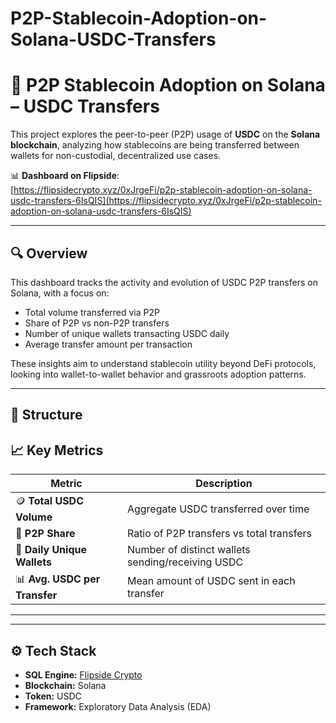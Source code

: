 # P2P-Stablecoin-Adoption-on-Solana-USDC-Transfers
# 💸 P2P Stablecoin Adoption on Solana – USDC Transfers

This project explores the peer-to-peer (P2P) usage of **USDC** on the **Solana blockchain**, analyzing how stablecoins are being transferred between wallets for non-custodial, decentralized use cases.

📊 **Dashboard on Flipside**:  
[https://flipsidecrypto.xyz/0xJrgeFi/p2p-stablecoin-adoption-on-solana-usdc-transfers-6IsQIS](https://flipsidecrypto.xyz/0xJrgeFi/p2p-stablecoin-adoption-on-solana-usdc-transfers-6IsQIS)

---

## 🔍 Overview

This dashboard tracks the activity and evolution of USDC P2P transfers on Solana, with a focus on:

- Total volume transferred via P2P
- Share of P2P vs non-P2P transfers
- Number of unique wallets transacting USDC daily
- Average transfer amount per transaction

These insights aim to understand stablecoin utility beyond DeFi protocols, looking into wallet-to-wallet behavior and grassroots adoption patterns.

---

## 📁 Structure
## 📈 Key Metrics

| Metric                         | Description                                                                 |
|-------------------------------|-----------------------------------------------------------------------------|
| 🪙 **Total USDC Volume**       | Aggregate USDC transferred over time                                        |
| 🔄 **P2P Share**              | Ratio of P2P transfers vs total transfers                                   |
| 👛 **Daily Unique Wallets**   | Number of distinct wallets sending/receiving USDC                          |
| 📊 **Avg. USDC per Transfer** | Mean amount of USDC sent in each transfer                                  |

---




---

## ⚙️ Tech Stack

- **SQL Engine:** [Flipside Crypto](https://flipsidecrypto.xyz/)
- **Blockchain:** Solana
- **Token:** USDC
- **Framework:** Exploratory Data Analysis (EDA)

